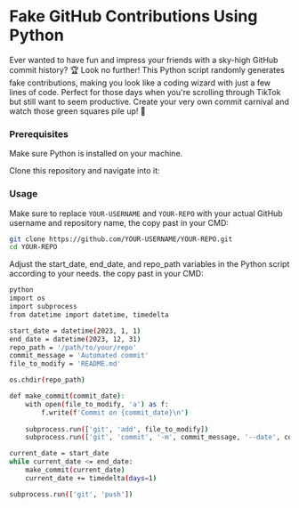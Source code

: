 # Fake GitHub Contributions Using Python

Ever wanted to have fun and impress your friends with a sky-high GitHub commit history? 🏆 Look no further! This Python script randomly generates fake contributions, making you look like a coding wizard with just a few lines of code. Perfect for those days when you're scrolling through TikTok but still want to seem productive. Create your very own commit carnival and watch those green squares pile up! 🎢

### Prerequisites

Make sure Python is installed on your machine.

Clone this repository and navigate into it:

### Usage

Make sure to replace `YOUR-USERNAME` and `YOUR-REPO` with your actual GitHub username and repository name, the copy past in your CMD:

```bash
git clone https://github.com/YOUR-USERNAME/YOUR-REPO.git
cd YOUR-REPO
```


Adjust the start_date, end_date, and repo_path variables in the Python script according to your needs. the copy past in your CMD:


```bash
python
import os
import subprocess
from datetime import datetime, timedelta

start_date = datetime(2023, 1, 1)
end_date = datetime(2023, 12, 31)
repo_path = '/path/to/your/repo'
commit_message = 'Automated commit'
file_to_modify = 'README.md'

os.chdir(repo_path)

def make_commit(commit_date):
    with open(file_to_modify, 'a') as f:
        f.write(f'Commit on {commit_date}\n')
    
    subprocess.run(['git', 'add', file_to_modify])
    subprocess.run(['git', 'commit', '-m', commit_message, '--date', commit_date.isoformat()])

current_date = start_date
while current_date <= end_date:
    make_commit(current_date)
    current_date += timedelta(days=1)

subprocess.run(['git', 'push'])
```









